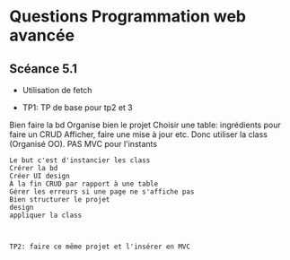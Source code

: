 # Questions Programmation web avancée

## Scéance 5.1

- Utilisation de fetch


- TP1: TP de base pour tp2 et 3

Bien faire la bd
Organise bien le projet
Choisir une table: ingrédients pour faire un CRUD
    Afficher, faire une mise à jour etc. Donc utiliser la class (Organisé OO). PAS MVC pour l'instants

    Le but c'est d'instancier les class
    Crérer la bd
    Créer UI design
    À la fin CRUD par rapport à une table
    Gérer les erreurs si une page ne s'affiche pas
    Bien structurer le projet
    design
    appliquer la class



    TP2: faire ce même projet et l'insérer en MVC